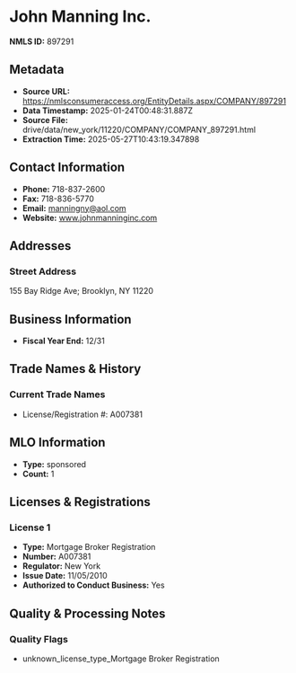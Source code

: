 # John Manning Inc.

**NMLS ID:** 897291

## Metadata
- **Source URL:** https://nmlsconsumeraccess.org/EntityDetails.aspx/COMPANY/897291
- **Data Timestamp:** 2025-01-24T00:48:31.887Z
- **Source File:** drive/data/new_york/11220/COMPANY/COMPANY_897291.html
- **Extraction Time:** 2025-05-27T10:43:19.347898

## Contact Information
- **Phone:** 718-837-2600
- **Fax:** 718-836-5770
- **Email:** manningny@aol.com
- **Website:** www.johnmanninginc.com

## Addresses
### Street Address
155 Bay Ridge Ave; Brooklyn, NY 11220

## Business Information
- **Fiscal Year End:** 12/31

## Trade Names & History
### Current Trade Names
- License/Registration #: A007381

## MLO Information
- **Type:** sponsored
- **Count:** 1

## Licenses & Registrations

### License 1
- **Type:** Mortgage Broker Registration
- **Number:** A007381
- **Regulator:** New York
- **Issue Date:** 11/05/2010
- **Authorized to Conduct Business:** Yes

## Quality & Processing Notes
### Quality Flags
- unknown_license_type_Mortgage Broker Registration
